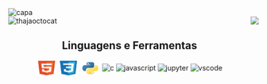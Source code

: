 <div>
</div>
<img  alt="capa"  src="https://user-images.githubusercontent.com/91037647/186550581-1650877a-ea33-4285-ab4a-eeba18a5ca1e.png")>
</div>

<br>
 
<div>
   <img height="220" width="220" alt="thajaoctocat" src="https://user-images.githubusercontent.com/91037647/134501766-594d1b78-2b8c-482f-bd28-d12277c93715.png")
   <a href="https://github.com/thajatakuma">
   <img  align="right" height="200" src="https://github-readme-stats.vercel.app/api?username=thajatakuma&show_icons=true&theme=tokyonight&include_all_commits=true&count_private=true"/>
 </div>
 
 
 <div style="display: inline_block">
   
  <h2  align="center" >Linguagens e Ferramentas  </h2>
 
  <div align="center" > 
   <img align="center" alt="html" height="30" width="40" src="https://raw.githubusercontent.com/devicons/devicon/master/icons/html5/html5-original.svg">
   <img align="center" alt="css" height="30" width="40" src="https://raw.githubusercontent.com/devicons/devicon/master/icons/css3/css3-original.svg">
   <img align="center" alt="python" height="30" width="40" src="https://raw.githubusercontent.com/devicons/devicon/master/icons/python/python-original.svg">
   <img align="center" alt="c" height="30" width="40" src="https://cdn.jsdelivr.net/gh/devicons/devicon/icons/c/c-plain.svg">
   <img align="center" alt="javascript" height="30" width="40" src="https://cdn.jsdelivr.net/gh/devicons/devicon/icons/javascript/javascript-original.svg">
   <img align="center" alt="jupyter" height="30" width="40" src="https://cdn.jsdelivr.net/gh/devicons/devicon/icons/jupyter/jupyter-original.svg">
   <img align="center" alt="vscode" height="30" width="40" src="https://cdn.jsdelivr.net/gh/devicons/devicon/icons/vscode/vscode-original.svg">
  </div>
  
 <br>
 </div>


